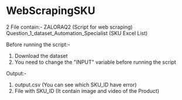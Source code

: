 # WebScrapingSKU

2 File contain:-
ZALORAQ2 (Script for web scraping)
Question_1_dataset_Automation_Specialist (SKU Excel List)

Before running the script:-
1. Download the dataset
2. You need to change the "INPUT" variable before running the script

Output:-
1. output.csv (You can see which SKU_ID have error)
2. File with SKU_ID (It contain image and video of the Product)

